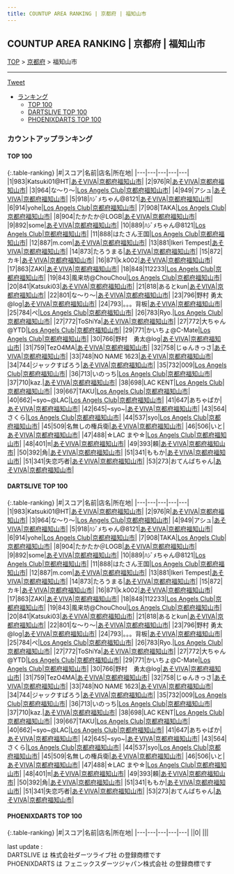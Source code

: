 ```yaml
---
title: COUNTUP AREA RANKING | 京都府 | 福知山市
---
```

## COUNTUP AREA RANKING | 京都府 | 福知山市

[TOP](/darts/rank/) > [京都府](/darts/rank/京都府/) > 福知山市

___

<a href="https://twitter.com/share?ref_src=twsrc%5Etfw" data-text="COUNTUP AREA RANKING | 京都府福知山市" class="twitter-share-button" data-hashtags="DARTSLIVE,PHOENIXDARTS,darts,ダーツ" data-show-count="false">Tweet</a>

* [ランキング](#カウントアップランキング)
    * [TOP 100](#top-100)
    * [DARTSLIVE TOP 100](#dartslive-top-100)
    * [PHOENIXDARTS TOP 100](#phoenixdarts-top-100)

### カウントアップランキング

#### TOP 100



{:.table-ranking}
|#|スコア|名前|店名|所在地|
|---|---|---|---|---|
|1|983|<span class="rank-name-dl">Katsuki01@HT</span>|<a href="https://search.dartslive.com/jp/shop/834560715049eea20d9b047a20a7ba1e">あそVIVA</a>|<a href="/darts/rank/京都府/福知山市">京都府福知山市</a>|
|2|976|<span class="rank-name-dl">R</span>|<a href="https://search.dartslive.com/jp/shop/834560715049eea20d9b047a20a7ba1e">あそVIVA</a>|<a href="/darts/rank/京都府/福知山市">京都府福知山市</a>|
|3|964|<span class="rank-name-dl">な〜り〜</span>|<a href="https://search.dartslive.com/jp/shop/1d16d9c00bbc6c660d9b047a20a7ba1e">Los Angels Club</a>|<a href="/darts/rank/京都府/福知山市">京都府福知山市</a>|
|4|949|<span class="rank-name-dl">アシュ</span>|<a href="https://search.dartslive.com/jp/shop/834560715049eea20d9b047a20a7ba1e">あそVIVA</a>|<a href="/darts/rank/京都府/福知山市">京都府福知山市</a>|
|5|918|<span class="rank-name-dl">ﾊｼﾞﾒちゃん@8121</span>|<a href="https://search.dartslive.com/jp/shop/834560715049eea20d9b047a20a7ba1e">あそVIVA</a>|<a href="/darts/rank/京都府/福知山市">京都府福知山市</a>|
|6|914|<span class="rank-name-dl">yohe</span>|<a href="https://search.dartslive.com/jp/shop/1d16d9c00bbc6c660d9b047a20a7ba1e">Los Angels Club</a>|<a href="/darts/rank/京都府/福知山市">京都府福知山市</a>|
|7|908|<span class="rank-name-dl">TAKA</span>|<a href="https://search.dartslive.com/jp/shop/1d16d9c00bbc6c660d9b047a20a7ba1e">Los Angels Club</a>|<a href="/darts/rank/京都府/福知山市">京都府福知山市</a>|
|8|904|<span class="rank-name-dl">たかたか＠LOGB</span>|<a href="https://search.dartslive.com/jp/shop/834560715049eea20d9b047a20a7ba1e">あそVIVA</a>|<a href="/darts/rank/京都府/福知山市">京都府福知山市</a>|
|9|892|<span class="rank-name-dl">some</span>|<a href="https://search.dartslive.com/jp/shop/834560715049eea20d9b047a20a7ba1e">あそVIVA</a>|<a href="/darts/rank/京都府/福知山市">京都府福知山市</a>|
|10|889|<span class="rank-name-dl">ﾊｼﾞﾒちゃん@8121</span>|<a href="https://search.dartslive.com/jp/shop/1d16d9c00bbc6c660d9b047a20a7ba1e">Los Angels Club</a>|<a href="/darts/rank/京都府/福知山市">京都府福知山市</a>|
|11|888|<span class="rank-name-dl">はたさん王国</span>|<a href="https://search.dartslive.com/jp/shop/1d16d9c00bbc6c660d9b047a20a7ba1e">Los Angels Club</a>|<a href="/darts/rank/京都府/福知山市">京都府福知山市</a>|
|12|887|<span class="rank-name-dl">m.com</span>|<a href="https://search.dartslive.com/jp/shop/834560715049eea20d9b047a20a7ba1e">あそVIVA</a>|<a href="/darts/rank/京都府/福知山市">京都府福知山市</a>|
|13|881|<span class="rank-name-dl">Ikeri Tempest</span>|<a href="https://search.dartslive.com/jp/shop/834560715049eea20d9b047a20a7ba1e">あそVIVA</a>|<a href="/darts/rank/京都府/福知山市">京都府福知山市</a>|
|14|873|<span class="rank-name-dl">たろうまる</span>|<a href="https://search.dartslive.com/jp/shop/834560715049eea20d9b047a20a7ba1e">あそVIVA</a>|<a href="/darts/rank/京都府/福知山市">京都府福知山市</a>|
|15|872|<span class="rank-name-dl">カキ</span>|<a href="https://search.dartslive.com/jp/shop/834560715049eea20d9b047a20a7ba1e">あそVIVA</a>|<a href="/darts/rank/京都府/福知山市">京都府福知山市</a>|
|16|871|<span class="rank-name-dl">k.k002</span>|<a href="https://search.dartslive.com/jp/shop/834560715049eea20d9b047a20a7ba1e">あそVIVA</a>|<a href="/darts/rank/京都府/福知山市">京都府福知山市</a>|
|17|863|<span class="rank-name-dl">ZAKI</span>|<a href="https://search.dartslive.com/jp/shop/834560715049eea20d9b047a20a7ba1e">あそVIVA</a>|<a href="/darts/rank/京都府/福知山市">京都府福知山市</a>|
|18|848|<span class="rank-name-dl">112233</span>|<a href="https://search.dartslive.com/jp/shop/1d16d9c00bbc6c660d9b047a20a7ba1e">Los Angels Club</a>|<a href="/darts/rank/京都府/福知山市">京都府福知山市</a>|
|19|843|<span class="rank-name-dl">風来坊@ChouChou</span>|<a href="https://search.dartslive.com/jp/shop/1d16d9c00bbc6c660d9b047a20a7ba1e">Los Angels Club</a>|<a href="/darts/rank/京都府/福知山市">京都府福知山市</a>|
|20|841|<span class="rank-name-dl">Katsuki03</span>|<a href="https://search.dartslive.com/jp/shop/834560715049eea20d9b047a20a7ba1e">あそVIVA</a>|<a href="/darts/rank/京都府/福知山市">京都府福知山市</a>|
|21|818|<span class="rank-name-dl">あるとkun</span>|<a href="https://search.dartslive.com/jp/shop/834560715049eea20d9b047a20a7ba1e">あそVIVA</a>|<a href="/darts/rank/京都府/福知山市">京都府福知山市</a>|
|22|801|<span class="rank-name-dl">な〜り〜</span>|<a href="https://search.dartslive.com/jp/shop/834560715049eea20d9b047a20a7ba1e">あそVIVA</a>|<a href="/darts/rank/京都府/福知山市">京都府福知山市</a>|
|23|796|<span class="rank-name-dl">野村 勇太@log</span>|<a href="https://search.dartslive.com/jp/shop/834560715049eea20d9b047a20a7ba1e">あそVIVA</a>|<a href="/darts/rank/京都府/福知山市">京都府福知山市</a>|
|24|793|<span class="rank-name-dl">。。。背板</span>|<a href="https://search.dartslive.com/jp/shop/834560715049eea20d9b047a20a7ba1e">あそVIVA</a>|<a href="/darts/rank/京都府/福知山市">京都府福知山市</a>|
|25|784|<span class="rank-name-dl">ぺ</span>|<a href="https://search.dartslive.com/jp/shop/1d16d9c00bbc6c660d9b047a20a7ba1e">Los Angels Club</a>|<a href="/darts/rank/京都府/福知山市">京都府福知山市</a>|
|26|783|<span class="rank-name-dl">Ryo.</span>|<a href="https://search.dartslive.com/jp/shop/1d16d9c00bbc6c660d9b047a20a7ba1e">Los Angels Club</a>|<a href="/darts/rank/京都府/福知山市">京都府福知山市</a>|
|27|772|<span class="rank-name-dl">ToShiYa</span>|<a href="https://search.dartslive.com/jp/shop/834560715049eea20d9b047a20a7ba1e">あそVIVA</a>|<a href="/darts/rank/京都府/福知山市">京都府福知山市</a>|
|27|772|<span class="rank-name-dl">大ちゃん@YTD</span>|<a href="https://search.dartslive.com/jp/shop/1d16d9c00bbc6c660d9b047a20a7ba1e">Los Angels Club</a>|<a href="/darts/rank/京都府/福知山市">京都府福知山市</a>|
|29|771|<span class="rank-name-dl">かいちょ@C-Mate</span>|<a href="https://search.dartslive.com/jp/shop/1d16d9c00bbc6c660d9b047a20a7ba1e">Los Angels Club</a>|<a href="/darts/rank/京都府/福知山市">京都府福知山市</a>|
|30|766|<span class="rank-name-dl">野村　勇太@log</span>|<a href="https://search.dartslive.com/jp/shop/834560715049eea20d9b047a20a7ba1e">あそVIVA</a>|<a href="/darts/rank/京都府/福知山市">京都府福知山市</a>|
|31|759|<span class="rank-name-dl">TezO4MA</span>|<a href="https://search.dartslive.com/jp/shop/834560715049eea20d9b047a20a7ba1e">あそVIVA</a>|<a href="/darts/rank/京都府/福知山市">京都府福知山市</a>|
|32|758|<span class="rank-name-dl">じゅんきっさ</span>|<a href="https://search.dartslive.com/jp/shop/834560715049eea20d9b047a20a7ba1e">あそVIVA</a>|<a href="/darts/rank/京都府/福知山市">京都府福知山市</a>|
|33|748|<span class="rank-name-dl">NO NAME 1623</span>|<a href="https://search.dartslive.com/jp/shop/834560715049eea20d9b047a20a7ba1e">あそVIVA</a>|<a href="/darts/rank/京都府/福知山市">京都府福知山市</a>|
|34|744|<span class="rank-name-dl">ジャックすぱろう</span>|<a href="https://search.dartslive.com/jp/shop/834560715049eea20d9b047a20a7ba1e">あそVIVA</a>|<a href="/darts/rank/京都府/福知山市">京都府福知山市</a>|
|35|732|<span class="rank-name-dl">009</span>|<a href="https://search.dartslive.com/jp/shop/1d16d9c00bbc6c660d9b047a20a7ba1e">Los Angels Club</a>|<a href="/darts/rank/京都府/福知山市">京都府福知山市</a>|
|36|713|<span class="rank-name-dl">いのっち</span>|<a href="https://search.dartslive.com/jp/shop/1d16d9c00bbc6c660d9b047a20a7ba1e">Los Angels Club</a>|<a href="/darts/rank/京都府/福知山市">京都府福知山市</a>|
|37|710|<span class="rank-name-dl">kaz.</span>|<a href="https://search.dartslive.com/jp/shop/834560715049eea20d9b047a20a7ba1e">あそVIVA</a>|<a href="/darts/rank/京都府/福知山市">京都府福知山市</a>|
|38|698|<span class="rank-name-dl">LAC KENT</span>|<a href="https://search.dartslive.com/jp/shop/1d16d9c00bbc6c660d9b047a20a7ba1e">Los Angels Club</a>|<a href="/darts/rank/京都府/福知山市">京都府福知山市</a>|
|39|667|<span class="rank-name-dl">TAKU</span>|<a href="https://search.dartslive.com/jp/shop/1d16d9c00bbc6c660d9b047a20a7ba1e">Los Angels Club</a>|<a href="/darts/rank/京都府/福知山市">京都府福知山市</a>|
|40|662|<span class="rank-name-dl">~syo~@LAC</span>|<a href="https://search.dartslive.com/jp/shop/1d16d9c00bbc6c660d9b047a20a7ba1e">Los Angels Club</a>|<a href="/darts/rank/京都府/福知山市">京都府福知山市</a>|
|41|647|<span class="rank-name-dl">あちゃぱか</span>|<a href="https://search.dartslive.com/jp/shop/834560715049eea20d9b047a20a7ba1e">あそVIVA</a>|<a href="/darts/rank/京都府/福知山市">京都府福知山市</a>|
|42|645|<span class="rank-name-dl">~syo~</span>|<a href="https://search.dartslive.com/jp/shop/834560715049eea20d9b047a20a7ba1e">あそVIVA</a>|<a href="/darts/rank/京都府/福知山市">京都府福知山市</a>|
|43|564|<span class="rank-name-dl">さくら</span>|<a href="https://search.dartslive.com/jp/shop/1d16d9c00bbc6c660d9b047a20a7ba1e">Los Angels Club</a>|<a href="/darts/rank/京都府/福知山市">京都府福知山市</a>|
|44|537|<span class="rank-name-dl">syo</span>|<a href="https://search.dartslive.com/jp/shop/1d16d9c00bbc6c660d9b047a20a7ba1e">Los Angels Club</a>|<a href="/darts/rank/京都府/福知山市">京都府福知山市</a>|
|45|509|<span class="rank-name-dl">名無しの権兵衛</span>|<a href="https://search.dartslive.com/jp/shop/834560715049eea20d9b047a20a7ba1e">あそVIVA</a>|<a href="/darts/rank/京都府/福知山市">京都府福知山市</a>|
|46|506|<span class="rank-name-dl">いと</span>|<a href="https://search.dartslive.com/jp/shop/834560715049eea20d9b047a20a7ba1e">あそVIVA</a>|<a href="/darts/rank/京都府/福知山市">京都府福知山市</a>|
|47|488|<span class="rank-name-dl">☆LAC まや☆</span>|<a href="https://search.dartslive.com/jp/shop/1d16d9c00bbc6c660d9b047a20a7ba1e">Los Angels Club</a>|<a href="/darts/rank/京都府/福知山市">京都府福知山市</a>|
|48|401|<span class="rank-name-dl">π</span>|<a href="https://search.dartslive.com/jp/shop/834560715049eea20d9b047a20a7ba1e">あそVIVA</a>|<a href="/darts/rank/京都府/福知山市">京都府福知山市</a>|
|49|393|<span class="rank-name-dl">頼</span>|<a href="https://search.dartslive.com/jp/shop/834560715049eea20d9b047a20a7ba1e">あそVIVA</a>|<a href="/darts/rank/京都府/福知山市">京都府福知山市</a>|
|50|392|<span class="rank-name-dl">角</span>|<a href="https://search.dartslive.com/jp/shop/834560715049eea20d9b047a20a7ba1e">あそVIVA</a>|<a href="/darts/rank/京都府/福知山市">京都府福知山市</a>|
|51|341|<span class="rank-name-dl">ももか</span>|<a href="https://search.dartslive.com/jp/shop/834560715049eea20d9b047a20a7ba1e">あそVIVA</a>|<a href="/darts/rank/京都府/福知山市">京都府福知山市</a>|
|51|341|<span class="rank-name-dl">失恋巧者</span>|<a href="https://search.dartslive.com/jp/shop/834560715049eea20d9b047a20a7ba1e">あそVIVA</a>|<a href="/darts/rank/京都府/福知山市">京都府福知山市</a>|
|53|273|<span class="rank-name-dl">おてんばちゃん</span>|<a href="https://search.dartslive.com/jp/shop/834560715049eea20d9b047a20a7ba1e">あそVIVA</a>|<a href="/darts/rank/京都府/福知山市">京都府福知山市</a>|


#### DARTSLIVE TOP 100



{:.table-ranking}
|#|スコア|名前|店名|所在地|
|---|---|---|---|---|
|1|983|<span class="rank-name-dl">Katsuki01@HT</span>|<a href="https://search.dartslive.com/jp/shop/834560715049eea20d9b047a20a7ba1e">あそVIVA</a>|<a href="/darts/rank/京都府/福知山市">京都府福知山市</a>|
|2|976|<span class="rank-name-dl">R</span>|<a href="https://search.dartslive.com/jp/shop/834560715049eea20d9b047a20a7ba1e">あそVIVA</a>|<a href="/darts/rank/京都府/福知山市">京都府福知山市</a>|
|3|964|<span class="rank-name-dl">な〜り〜</span>|<a href="https://search.dartslive.com/jp/shop/1d16d9c00bbc6c660d9b047a20a7ba1e">Los Angels Club</a>|<a href="/darts/rank/京都府/福知山市">京都府福知山市</a>|
|4|949|<span class="rank-name-dl">アシュ</span>|<a href="https://search.dartslive.com/jp/shop/834560715049eea20d9b047a20a7ba1e">あそVIVA</a>|<a href="/darts/rank/京都府/福知山市">京都府福知山市</a>|
|5|918|<span class="rank-name-dl">ﾊｼﾞﾒちゃん@8121</span>|<a href="https://search.dartslive.com/jp/shop/834560715049eea20d9b047a20a7ba1e">あそVIVA</a>|<a href="/darts/rank/京都府/福知山市">京都府福知山市</a>|
|6|914|<span class="rank-name-dl">yohe</span>|<a href="https://search.dartslive.com/jp/shop/1d16d9c00bbc6c660d9b047a20a7ba1e">Los Angels Club</a>|<a href="/darts/rank/京都府/福知山市">京都府福知山市</a>|
|7|908|<span class="rank-name-dl">TAKA</span>|<a href="https://search.dartslive.com/jp/shop/1d16d9c00bbc6c660d9b047a20a7ba1e">Los Angels Club</a>|<a href="/darts/rank/京都府/福知山市">京都府福知山市</a>|
|8|904|<span class="rank-name-dl">たかたか＠LOGB</span>|<a href="https://search.dartslive.com/jp/shop/834560715049eea20d9b047a20a7ba1e">あそVIVA</a>|<a href="/darts/rank/京都府/福知山市">京都府福知山市</a>|
|9|892|<span class="rank-name-dl">some</span>|<a href="https://search.dartslive.com/jp/shop/834560715049eea20d9b047a20a7ba1e">あそVIVA</a>|<a href="/darts/rank/京都府/福知山市">京都府福知山市</a>|
|10|889|<span class="rank-name-dl">ﾊｼﾞﾒちゃん@8121</span>|<a href="https://search.dartslive.com/jp/shop/1d16d9c00bbc6c660d9b047a20a7ba1e">Los Angels Club</a>|<a href="/darts/rank/京都府/福知山市">京都府福知山市</a>|
|11|888|<span class="rank-name-dl">はたさん王国</span>|<a href="https://search.dartslive.com/jp/shop/1d16d9c00bbc6c660d9b047a20a7ba1e">Los Angels Club</a>|<a href="/darts/rank/京都府/福知山市">京都府福知山市</a>|
|12|887|<span class="rank-name-dl">m.com</span>|<a href="https://search.dartslive.com/jp/shop/834560715049eea20d9b047a20a7ba1e">あそVIVA</a>|<a href="/darts/rank/京都府/福知山市">京都府福知山市</a>|
|13|881|<span class="rank-name-dl">Ikeri Tempest</span>|<a href="https://search.dartslive.com/jp/shop/834560715049eea20d9b047a20a7ba1e">あそVIVA</a>|<a href="/darts/rank/京都府/福知山市">京都府福知山市</a>|
|14|873|<span class="rank-name-dl">たろうまる</span>|<a href="https://search.dartslive.com/jp/shop/834560715049eea20d9b047a20a7ba1e">あそVIVA</a>|<a href="/darts/rank/京都府/福知山市">京都府福知山市</a>|
|15|872|<span class="rank-name-dl">カキ</span>|<a href="https://search.dartslive.com/jp/shop/834560715049eea20d9b047a20a7ba1e">あそVIVA</a>|<a href="/darts/rank/京都府/福知山市">京都府福知山市</a>|
|16|871|<span class="rank-name-dl">k.k002</span>|<a href="https://search.dartslive.com/jp/shop/834560715049eea20d9b047a20a7ba1e">あそVIVA</a>|<a href="/darts/rank/京都府/福知山市">京都府福知山市</a>|
|17|863|<span class="rank-name-dl">ZAKI</span>|<a href="https://search.dartslive.com/jp/shop/834560715049eea20d9b047a20a7ba1e">あそVIVA</a>|<a href="/darts/rank/京都府/福知山市">京都府福知山市</a>|
|18|848|<span class="rank-name-dl">112233</span>|<a href="https://search.dartslive.com/jp/shop/1d16d9c00bbc6c660d9b047a20a7ba1e">Los Angels Club</a>|<a href="/darts/rank/京都府/福知山市">京都府福知山市</a>|
|19|843|<span class="rank-name-dl">風来坊@ChouChou</span>|<a href="https://search.dartslive.com/jp/shop/1d16d9c00bbc6c660d9b047a20a7ba1e">Los Angels Club</a>|<a href="/darts/rank/京都府/福知山市">京都府福知山市</a>|
|20|841|<span class="rank-name-dl">Katsuki03</span>|<a href="https://search.dartslive.com/jp/shop/834560715049eea20d9b047a20a7ba1e">あそVIVA</a>|<a href="/darts/rank/京都府/福知山市">京都府福知山市</a>|
|21|818|<span class="rank-name-dl">あるとkun</span>|<a href="https://search.dartslive.com/jp/shop/834560715049eea20d9b047a20a7ba1e">あそVIVA</a>|<a href="/darts/rank/京都府/福知山市">京都府福知山市</a>|
|22|801|<span class="rank-name-dl">な〜り〜</span>|<a href="https://search.dartslive.com/jp/shop/834560715049eea20d9b047a20a7ba1e">あそVIVA</a>|<a href="/darts/rank/京都府/福知山市">京都府福知山市</a>|
|23|796|<span class="rank-name-dl">野村 勇太@log</span>|<a href="https://search.dartslive.com/jp/shop/834560715049eea20d9b047a20a7ba1e">あそVIVA</a>|<a href="/darts/rank/京都府/福知山市">京都府福知山市</a>|
|24|793|<span class="rank-name-dl">。。。背板</span>|<a href="https://search.dartslive.com/jp/shop/834560715049eea20d9b047a20a7ba1e">あそVIVA</a>|<a href="/darts/rank/京都府/福知山市">京都府福知山市</a>|
|25|784|<span class="rank-name-dl">ぺ</span>|<a href="https://search.dartslive.com/jp/shop/1d16d9c00bbc6c660d9b047a20a7ba1e">Los Angels Club</a>|<a href="/darts/rank/京都府/福知山市">京都府福知山市</a>|
|26|783|<span class="rank-name-dl">Ryo.</span>|<a href="https://search.dartslive.com/jp/shop/1d16d9c00bbc6c660d9b047a20a7ba1e">Los Angels Club</a>|<a href="/darts/rank/京都府/福知山市">京都府福知山市</a>|
|27|772|<span class="rank-name-dl">ToShiYa</span>|<a href="https://search.dartslive.com/jp/shop/834560715049eea20d9b047a20a7ba1e">あそVIVA</a>|<a href="/darts/rank/京都府/福知山市">京都府福知山市</a>|
|27|772|<span class="rank-name-dl">大ちゃん@YTD</span>|<a href="https://search.dartslive.com/jp/shop/1d16d9c00bbc6c660d9b047a20a7ba1e">Los Angels Club</a>|<a href="/darts/rank/京都府/福知山市">京都府福知山市</a>|
|29|771|<span class="rank-name-dl">かいちょ@C-Mate</span>|<a href="https://search.dartslive.com/jp/shop/1d16d9c00bbc6c660d9b047a20a7ba1e">Los Angels Club</a>|<a href="/darts/rank/京都府/福知山市">京都府福知山市</a>|
|30|766|<span class="rank-name-dl">野村　勇太@log</span>|<a href="https://search.dartslive.com/jp/shop/834560715049eea20d9b047a20a7ba1e">あそVIVA</a>|<a href="/darts/rank/京都府/福知山市">京都府福知山市</a>|
|31|759|<span class="rank-name-dl">TezO4MA</span>|<a href="https://search.dartslive.com/jp/shop/834560715049eea20d9b047a20a7ba1e">あそVIVA</a>|<a href="/darts/rank/京都府/福知山市">京都府福知山市</a>|
|32|758|<span class="rank-name-dl">じゅんきっさ</span>|<a href="https://search.dartslive.com/jp/shop/834560715049eea20d9b047a20a7ba1e">あそVIVA</a>|<a href="/darts/rank/京都府/福知山市">京都府福知山市</a>|
|33|748|<span class="rank-name-dl">NO NAME 1623</span>|<a href="https://search.dartslive.com/jp/shop/834560715049eea20d9b047a20a7ba1e">あそVIVA</a>|<a href="/darts/rank/京都府/福知山市">京都府福知山市</a>|
|34|744|<span class="rank-name-dl">ジャックすぱろう</span>|<a href="https://search.dartslive.com/jp/shop/834560715049eea20d9b047a20a7ba1e">あそVIVA</a>|<a href="/darts/rank/京都府/福知山市">京都府福知山市</a>|
|35|732|<span class="rank-name-dl">009</span>|<a href="https://search.dartslive.com/jp/shop/1d16d9c00bbc6c660d9b047a20a7ba1e">Los Angels Club</a>|<a href="/darts/rank/京都府/福知山市">京都府福知山市</a>|
|36|713|<span class="rank-name-dl">いのっち</span>|<a href="https://search.dartslive.com/jp/shop/1d16d9c00bbc6c660d9b047a20a7ba1e">Los Angels Club</a>|<a href="/darts/rank/京都府/福知山市">京都府福知山市</a>|
|37|710|<span class="rank-name-dl">kaz.</span>|<a href="https://search.dartslive.com/jp/shop/834560715049eea20d9b047a20a7ba1e">あそVIVA</a>|<a href="/darts/rank/京都府/福知山市">京都府福知山市</a>|
|38|698|<span class="rank-name-dl">LAC KENT</span>|<a href="https://search.dartslive.com/jp/shop/1d16d9c00bbc6c660d9b047a20a7ba1e">Los Angels Club</a>|<a href="/darts/rank/京都府/福知山市">京都府福知山市</a>|
|39|667|<span class="rank-name-dl">TAKU</span>|<a href="https://search.dartslive.com/jp/shop/1d16d9c00bbc6c660d9b047a20a7ba1e">Los Angels Club</a>|<a href="/darts/rank/京都府/福知山市">京都府福知山市</a>|
|40|662|<span class="rank-name-dl">~syo~@LAC</span>|<a href="https://search.dartslive.com/jp/shop/1d16d9c00bbc6c660d9b047a20a7ba1e">Los Angels Club</a>|<a href="/darts/rank/京都府/福知山市">京都府福知山市</a>|
|41|647|<span class="rank-name-dl">あちゃぱか</span>|<a href="https://search.dartslive.com/jp/shop/834560715049eea20d9b047a20a7ba1e">あそVIVA</a>|<a href="/darts/rank/京都府/福知山市">京都府福知山市</a>|
|42|645|<span class="rank-name-dl">~syo~</span>|<a href="https://search.dartslive.com/jp/shop/834560715049eea20d9b047a20a7ba1e">あそVIVA</a>|<a href="/darts/rank/京都府/福知山市">京都府福知山市</a>|
|43|564|<span class="rank-name-dl">さくら</span>|<a href="https://search.dartslive.com/jp/shop/1d16d9c00bbc6c660d9b047a20a7ba1e">Los Angels Club</a>|<a href="/darts/rank/京都府/福知山市">京都府福知山市</a>|
|44|537|<span class="rank-name-dl">syo</span>|<a href="https://search.dartslive.com/jp/shop/1d16d9c00bbc6c660d9b047a20a7ba1e">Los Angels Club</a>|<a href="/darts/rank/京都府/福知山市">京都府福知山市</a>|
|45|509|<span class="rank-name-dl">名無しの権兵衛</span>|<a href="https://search.dartslive.com/jp/shop/834560715049eea20d9b047a20a7ba1e">あそVIVA</a>|<a href="/darts/rank/京都府/福知山市">京都府福知山市</a>|
|46|506|<span class="rank-name-dl">いと</span>|<a href="https://search.dartslive.com/jp/shop/834560715049eea20d9b047a20a7ba1e">あそVIVA</a>|<a href="/darts/rank/京都府/福知山市">京都府福知山市</a>|
|47|488|<span class="rank-name-dl">☆LAC まや☆</span>|<a href="https://search.dartslive.com/jp/shop/1d16d9c00bbc6c660d9b047a20a7ba1e">Los Angels Club</a>|<a href="/darts/rank/京都府/福知山市">京都府福知山市</a>|
|48|401|<span class="rank-name-dl">π</span>|<a href="https://search.dartslive.com/jp/shop/834560715049eea20d9b047a20a7ba1e">あそVIVA</a>|<a href="/darts/rank/京都府/福知山市">京都府福知山市</a>|
|49|393|<span class="rank-name-dl">頼</span>|<a href="https://search.dartslive.com/jp/shop/834560715049eea20d9b047a20a7ba1e">あそVIVA</a>|<a href="/darts/rank/京都府/福知山市">京都府福知山市</a>|
|50|392|<span class="rank-name-dl">角</span>|<a href="https://search.dartslive.com/jp/shop/834560715049eea20d9b047a20a7ba1e">あそVIVA</a>|<a href="/darts/rank/京都府/福知山市">京都府福知山市</a>|
|51|341|<span class="rank-name-dl">ももか</span>|<a href="https://search.dartslive.com/jp/shop/834560715049eea20d9b047a20a7ba1e">あそVIVA</a>|<a href="/darts/rank/京都府/福知山市">京都府福知山市</a>|
|51|341|<span class="rank-name-dl">失恋巧者</span>|<a href="https://search.dartslive.com/jp/shop/834560715049eea20d9b047a20a7ba1e">あそVIVA</a>|<a href="/darts/rank/京都府/福知山市">京都府福知山市</a>|
|53|273|<span class="rank-name-dl">おてんばちゃん</span>|<a href="https://search.dartslive.com/jp/shop/834560715049eea20d9b047a20a7ba1e">あそVIVA</a>|<a href="/darts/rank/京都府/福知山市">京都府福知山市</a>|


#### PHOENIXDARTS TOP 100



{:.table-ranking}
|#|スコア|名前|店名|所在地|
|---|---|---|---|---|
||0|<span class="rank-name-dl"> </span>|<a href=""></a>|<a href="/darts/rank//"></a>|


<div class="footer border-top border-gray-light mt-5 pt-3 text-right text-gray">
    last update : <span style="font-weight: italic" id="foot_last_modified"></span><br />
    DARTSLIVE は 株式会社ダーツライブ社 の登録商標です<br />
    PHOENIXDARTS は フェニックスダーツジャパン株式会社 の登録商標です<br />
</div>

<script src="https://cdnjs.cloudflare.com/ajax/libs/jquery.tablesorter/2.31.3/js/jquery.tablesorter.min.js" integrity="sha512-qzgd5cYSZcosqpzpn7zF2ZId8f/8CHmFKZ8j7mU4OUXTNRd5g+ZHBPsgKEwoqxCtdQvExE5LprwwPAgoicguNg==" crossorigin="anonymous" referrerpolicy="no-referrer"></script>
<link rel="stylesheet" href="https://cdnjs.cloudflare.com/ajax/libs/jquery.tablesorter/2.31.3/css/theme.default.min.css" integrity="sha512-wghhOJkjQX0Lh3NSWvNKeZ0ZpNn+SPVXX1Qyc9OCaogADktxrBiBdKGDoqVUOyhStvMBmJQ8ZdMHiR3wuEq8+w==" crossorigin="anonymous" referrerpolicy="no-referrer" />
<script>
$(function() {
    $(".table-ranking").tablesorter({sortList:[[0, 0]]});
    $("#foot_last_modified").text(formatDate(new Date(document.lastModified), 'yyyy-MM-dd HH:mm:ss'));
});
</script>

<script async src="https://platform.twitter.com/widgets.js" charset="utf-8"></script>